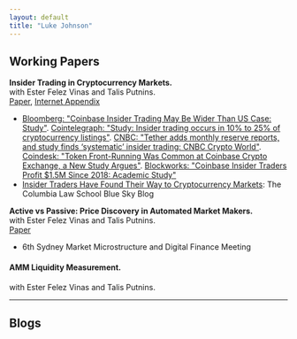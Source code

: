 ```yaml
---
layout: default
title: "Luke Johnson"
---
```


## Working Papers

**Insider Trading in Cryptocurrency Markets.** <br>
with Ester Felez Vinas and Talis Putnins. <br>
[Paper](https://papers.ssrn.com/sol3/papers.cfm?abstract_id=4184367), [Internet Appendix](/it-cc/internet-appendix.pdf) <br>
- [Bloomberg: "Coinbase Insider Trading May Be Wider Than US Case: Study"](https://www.bloomberg.com/news/articles/2022-08-17/coinbase-insider-trading-may-be-wider-than-us-case-study-says). [Cointelegraph: "Study: Insider trading occurs in 10% to 25% of cryptocurrency listings"](https://cointelegraph.com/news/study-insider-trading-occurs-in-10-to-25-of-cryptocurrency-listings). [CNBC: "Tether adds monthly reserve reports, and study finds ‘systematic’ insider trading: CNBC Crypto World"](https://www.cnbc.com/video/2022/08/18/bitcoin-break-losing-streak-study-finds-systematic-insider-trading-cnbc-crypto-world.html). [Coindesk: "Token Front-Running Was Common at Coinbase Crypto Exchange, a New Study Argues"](https://www.coindesk.com/business/2022/08/17/token-front-running-was-common-at-coinbase-a-new-study-argues/). [Blockworks: "Coinbase Insider Traders Profit $1.5M Since 2018: Academic Study"](https://blockworks.co/news/coinbase-insider-traders-profit-1-5m-since-2018-academic-study) 
- [Insider Traders Have Found Their Way to Cryptocurrency Markets](https://clsbluesky.law.columbia.edu/2022/08/26/insider-traders-have-found-their-way-to-cryptocurrency-markets/): The Columbia Law School Blue Sky Blog


**Active vs Passive: Price Discovery in Automated Market Makers.** <br>
with Ester Felez Vinas and Talis Putnins. <br>
[Paper](/avp-pd/paper.pdf) <br>
- 6th Sydney Market Microstructure and Digital Finance Meeting


#### AMM Liquidity Measurement. <br>
with Ester Felez Vinas and Talis Putnins. <br>


---

## Blogs




